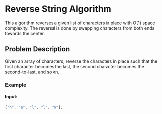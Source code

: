 # Reverse String Algorithm

This algorithm reverses a given list of characters in place with O(1) space complexity. The reversal is done by swapping characters from both ends towards the center.

## Problem Description

Given an array of characters, reverse the characters in place such that the first character becomes the last, the second character becomes the second-to-last, and so on.

### Example

#### Input:

```js
["h", "e", "l", "l", "o"];
```
